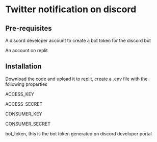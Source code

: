 # Twitter notification on discord

## Pre-requisites
<p>A discord developer account to create a bot token for the discord bot</p>
<p>An account on replit</p>

## Installation
<p>Download the code and upload it to replit, create a .env file with the following properties</p>
<p>ACCESS_KEY</p>
<p>ACCESS_SECRET</p>
<p>CONSUMER_KEY</p>
<p>CONSUMER_SECRET</p>
<p>bot_token, this is the bot token generated on discord developer portal</p>
